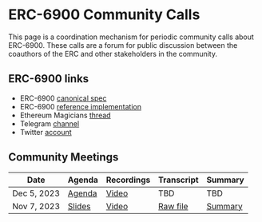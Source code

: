 # ERC-6900 Community Calls

This page is a coordination mechanism for periodic community calls about ERC-6900. These calls are a forum for public discussion between the coauthors of the ERC and other stakeholders in the community.

## ERC-6900 links

- ERC-6900 [canonical spec](https://eips.ethereum.org/EIPS/eip-6900)
- ERC-6900 [reference implementation](https://github.com/erc6900/reference-implementation)
- Ethereum Magicians [thread](https://ethereum-magicians.org/t/erc-6900-modular-smart-contract-accounts-and-plugins/13885)
- Telegram [channel](https://t.me/+KfB9WuhKDgk5YzIx)
- Twitter [account](https://twitter.com/erc6900)

## Community Meetings

| Date  | Agenda | Recordings | Transcript | Summary |
| --- | --- | --- | --- | --- | 
| Dec 5, 2023  | [Agenda](https://github.com/erc6900/resources/issues/3)  | [Video](https://alchemy.zoom.us/rec/play/nK3fBkTJKRlNmpK5ZgTa6QvWmOsj7QlYwDeCJcRA2aw7_ATedLOZ4UxGz5aDcLVQ0CSMD6vMevQPib2w.N-lCzE9QTJokhawZ)  | TBD  | TBD  |
| Nov 7, 2023  | [Slides](https://docs.google.com/presentation/d/11PzDrBr-OhRk44rf4dzgFE87I9_3LDB8eTeAlLYR9ls/edit?usp=sharing)  |  [Video](https://alchemy.zoom.us/rec/play/dMm1g_IkDxmEt3SQ0j2euqpWSfA__42y8zl4_GlQdOX-HNdjvl1uoSiqDhM9bOuwEShwYRxxg17IEelQ.ue4rZXEICHlG89HG)  | [Raw file](https://docs.google.com/document/d/1QgFPeq_k7uL6W8CwsNo15WXxPHwUFz0bezdmQ-h2LIk/edit)  | [Summary](https://docs.google.com/document/d/1EUsWw43hvQsqKH25s_HMA8BxzcVyySUadLO_JwwXd6M/edit?usp=sharing)  |
